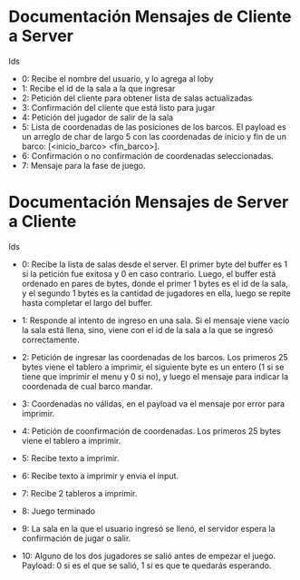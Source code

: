 

# Documentación Mensajes de Cliente a Server

Ids

  - 0: Recibe el nombre del usuario, y lo agrega al loby
  - 1: Recibe el id de la sala a la que ingresar
  - 2: Petición del cliente para obtener lista de salas actualizadas
  - 3: Confirmación del cliente que está listo para jugar
  - 4: Petición del jugador de salir de la sala
  - 5: Lista de coordenadas de las posiciones de los barcos. El payload es un arreglo de char de largo 5 con las coordenadas de inicio y fin de un barco: [<inicio_barco> <fin_barco>].
  - 6: Confirmación o no confirmación de coordenadas seleccionadas.
  - 7: Mensaje para la fase de juego.


# Documentación Mensajes de Server a Cliente

Ids

  - 0: Recibe la lista de salas desde el server. El primer byte del buffer es 1 si la petición fue exitosa y 0 en caso contrario. Luego, el buffer está ordenado en pares de bytes, donde el primer 1 bytes es el id de la sala, y el segundo 1 bytes es la cantidad de jugadores en ella, luego se repite hasta completar el largo del buffer.
  - 1: Responde al intento de ingreso en una sala. Si el mensaje viene vacío la sala está llena, sino, viene con el id de la sala a la que se ingresó correctamente.
  - 2: Petición de ingresar las coordenadas de los barcos. Los primeros 25 bytes viene el tablero a imprimir, el siguiente byte es un entero (1 si se tiene que imprimir el menu y 0 si no), y luego el mensaje para indicar la coordenada de cual barco mandar.
  - 3: Coordenadas no válidas, en el payload va el mensaje por error para imprimir.


  - 4: Petición de coonfirmación de coordenadas. Los primeros 25 bytes viene el tablero a imprimir.
  - 5: Recibe texto a imprimir.
  - 6: Recibe texto a imprimir y envia el input.
  - 7: Recibe 2 tableros a imprimir.
  - 8: Juego terminado

  - 9: La sala en la que el usuario ingresó se llenó, el servidor espera la confirmación de jugar o salir.
  - 10: Alguno de los dos jugadores se salió antes de empezar el juego. Payload: 0 si es el que se salió, 1 si es que te quedarás esperando.
